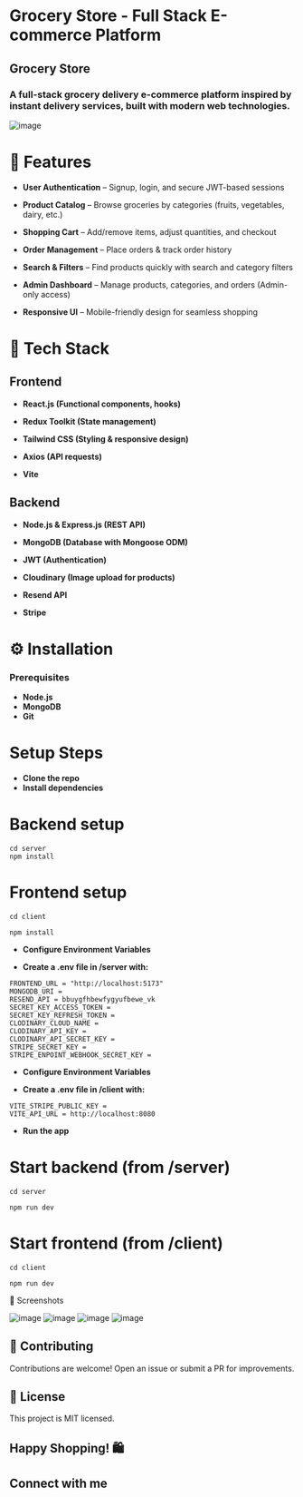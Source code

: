 # Grocery Store - Full Stack E-commerce Platform
## Grocery Store
### A full-stack grocery delivery e-commerce platform inspired by instant delivery services, built with modern web technologies.

![image](https://github.com/user-attachments/assets/400b58d9-548e-4be6-acd6-7eaae4cbebc2)




# 🛒 Features
- **User Authentication** – Signup, login, and secure JWT-based sessions

- **Product Catalog** – Browse groceries by categories (fruits, vegetables, dairy, etc.)

- **Shopping Cart** – Add/remove items, adjust quantities, and checkout

- **Order Management** – Place orders & track order history

- **Search & Filters** – Find products quickly with search and category filters

- **Admin Dashboard** – Manage products, categories, and orders (Admin-only access)

- **Responsive UI** – Mobile-friendly design for seamless shopping

# 🚀 Tech Stack
## Frontend
- **React.js (Functional components, hooks)**

- **Redux Toolkit (State management)**

- **Tailwind CSS (Styling & responsive design)**

- **Axios (API requests)**
-  **Vite**

## Backend
- **Node.js & Express.js (REST API)**

- **MongoDB (Database with Mongoose ODM)**

- **JWT (Authentication)**

- **Cloudinary (Image upload for products)**
-  **Resend API**
- **Stripe**
  

# ⚙️ Installation
### Prerequisites
- **Node.js**
- **MongoDB**
- **Git**

# Setup Steps
- **Clone the repo**
- **Install dependencies**


# Backend setup  
`cd server`  
`npm install ` 

# Frontend setup  
`cd client`

`npm install`

- **Configure Environment Variables**

- **Create a .env file in /server with:**

```
FRONTEND_URL = "http://localhost:5173"
MONGODB_URI = 
RESEND_API = bbuygfhbewfygyufbewe_vk
SECRET_KEY_ACCESS_TOKEN = 
SECRET_KEY_REFRESH_TOKEN = 
CLODINARY_CLOUD_NAME = 
CLODINARY_API_KEY = 
CLODINARY_API_SECRET_KEY = 
STRIPE_SECRET_KEY = 
STRIPE_ENPOINT_WEBHOOK_SECRET_KEY = 

```

- **Configure Environment Variables**

- **Create a .env file in /client with:**
```
VITE_STRIPE_PUBLIC_KEY = 
VITE_API_URL = http://localhost:8080

```
- **Run the app**


# Start backend (from /server)  
`cd server` 

`npm run dev ` 

# Start frontend (from /client)  
`cd client `

`npm run dev`  


📸 Screenshots

![image](https://github.com/user-attachments/assets/78a5a3f3-5fb7-4fdb-a503-11fa2567039b)
![image](https://github.com/user-attachments/assets/46d4092a-5ce9-4637-916e-8da2aa4a9979)
![image](https://github.com/user-attachments/assets/4927f42b-1292-42a4-9c62-29314865e082)
![image](https://github.com/user-attachments/assets/47cb06b1-7c6e-4f79-9525-8b13ee3559a3)





## 🤝 Contributing
Contributions are welcome! Open an issue or submit a PR for improvements.

## 📜 License
This project is MIT licensed.

## Happy Shopping! 🛍️



## Connect with me
 <a href="https://www.linkedin.com/in/avnisharma1705" target="_blank">
  <img src="https://img.shields.io/badge/LinkedIn-0077B5?style=for-the-badge&logo=linkedin&logoColor=white" alt=""/>
 </a>



 
